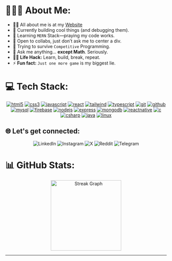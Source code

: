 # 👨🏻‍💻 About Me:
- 🙋‍♂️ All about me is at my [Website](https://mandipkk.com.np/)
- 🔭 Currently building cool things (and debugging them).
- 🌱  Learning ```MERN``` Stack—praying my code works.
- 👯 Open to collabs, just don’t ask me to center a div.
- 🤔 Trying to survive ```Competitive``` Programming.
- 💬 Ask me anything… **except Math**. Seriously. 
- 👨‍💻 **Life Hack:** Learn, build, break, repeat. 
- ⚡ **Fun fact:** ```Just one more game``` is my biggest lie.

# 💻 Tech Stack:
<p align="center">
  <a href="https://www.w3.org/html/" target="_blank" rel="noreferrer"> <img src="https://ziadoua.github.io/m3-Markdown-Badges/badges/HTML/html2.svg" alt="html5"/></a> <a href="https://www.w3schools.com/css/" target="_blank" rel="noreferrer"> <img src="https://ziadoua.github.io/m3-Markdown-Badges/badges/CSS/css2.svg" alt="css3" /></a> <a href="https://developer.mozilla.org/en-US/docs/Web/JavaScript" target="_blank" rel="noreferrer"> <img src="https://ziadoua.github.io/m3-Markdown-Badges/badges/Javascript/javascript1.svg" alt="javascript"/></a> <a href="https://reactjs.org/" target="_blank" rel="noreferrer"> <img src="https://ziadoua.github.io/m3-Markdown-Badges/badges/React/react3.svg" alt="react"/></a> <a href="https://tailwindcss.com/" target="_blank" rel="noreferrer"> <img src="https://ziadoua.github.io/m3-Markdown-Badges/badges/TailwindCSS/tailwindcss3.svg" alt="tailwind" /></a> <a href="https://www.typescriptlang.org/" target="_blank" rel="noreferrer"> <img src="https://ziadoua.github.io/m3-Markdown-Badges/badges/TypeScript/typescript2.svg" alt="typescript" /></a> <a href="https://git-scm.com/" target="_blank" rel="noreferrer"> <img src="https://ziadoua.github.io/m3-Markdown-Badges/badges/Git/git2.svg" alt="git""/></a> <a href="https://github.com/" target="_blank" rel="noreferrer"> <img src="https://ziadoua.github.io/m3-Markdown-Badges/badges/Github/github2.svg" alt="github""/></a> <a href="https://www.mysql.com/" target="_blank" rel="noreferrer"> <img src="https://ziadoua.github.io/m3-Markdown-Badges/badges/MySQL/mysql3.svg" alt="mysql"/></a> <a href="https://firebase.google.com/" target="_blank" rel="noreferrer"> <img src="https://ziadoua.github.io/m3-Markdown-Badges/badges/Firebase/firebase2.svg" alt="firebase" ></a> <a href="https://nodejs.org" target="_blank" rel="noreferrer"> <img src="https://ziadoua.github.io/m3-Markdown-Badges/badges/NodeJS/nodejs2.svg" alt="nodejs" /></a> <a href="https://expressjs.com" target="_blank" rel="noreferrer"> <img src="https://ziadoua.github.io/m3-Markdown-Badges/badges/Express/express1.svg" alt="express" /></a> <a href="https://www.mongodb.com/" target="_blank" rel="noreferrer"> <img src="https://ziadoua.github.io/m3-Markdown-Badges/badges/MongoDB/mongodb2.svg" alt="mongodb" /></a> <a href="https://reactnative.dev/" target="_blank" rel="noreferrer"> <img src="https://ziadoua.github.io/m3-Markdown-Badges/badges/ReactNative/reactnative3.svg" alt="reactnative"/></a> <a href="https://www.cprogramming.com/" target="_blank" rel="noreferrer"> <img src="https://ziadoua.github.io/m3-Markdown-Badges/badges/C/c2.svg" alt="c"/></a> <a href="https://www.w3schools.com/cs/" target="_blank" rel="noreferrer"> <img src="https://ziadoua.github.io/m3-Markdown-Badges/badges/CSharp/csharp2.svg" alt="csharp" /></a> <a href="https://www.java.com" target="_blank" rel="noreferrer"> <img src="https://ziadoua.github.io/m3-Markdown-Badges/badges/Java/java2.svg" alt="java" /></a> <a href="https://www.linux.org/" target="_blank" rel="noreferrer"> <img src="https://ziadoua.github.io/m3-Markdown-Badges/badges/Linux/linux3.svg" alt="linux" /></a></p>

## 🌐 Let's get connected:
<p align="center">
  <a href="https://linkedin.com/in/mandip-kanu-589790168" style="text-decoration: none;">
    <img src="https://ziadoua.github.io/m3-Markdown-Badges/badges/LinkedIn/linkedin2.svg" alt="LinkedIn">
  </a>
    <a href="https://www.instagram.com/mand1pshah" style="text-decoration: none;">
    <img src="https://ziadoua.github.io/m3-Markdown-Badges/badges/Instagram/instagram2.svg" alt="Instagram">
  </a>
  <a href="https://x.com/mand1pshah" style="text-decoration: none;">
    <img src="https://ziadoua.github.io/m3-Markdown-Badges/badges/Twitter/twitter2.svg" alt="X">
  </a>
   <a href="https://reddit.com/user/mand1pshah" style="text-decoration: none;">
    <img src="https://ziadoua.github.io/m3-Markdown-Badges/badges/Reddit/reddit2.svg" alt="Reddit">
  </a>
  <a href="https://t.me/mand1pshah" style="text-decoration: none;">
    <img src="https://ziadoua.github.io/m3-Markdown-Badges/badges/Telegram/telegram2.svg" alt="Telegram">
  </a>  
</p>
  
# 📊 GitHub Stats:
<div align="center">
  <img 
    src="https://streak-stats.demolab.com?user=MandipKumarKanu&locale=en&mode=daily&theme=dark&hide_border=false&border_radius=5&order=3" 
    height="220" 
    alt="Streak Graph" 
  />
</div>

---
